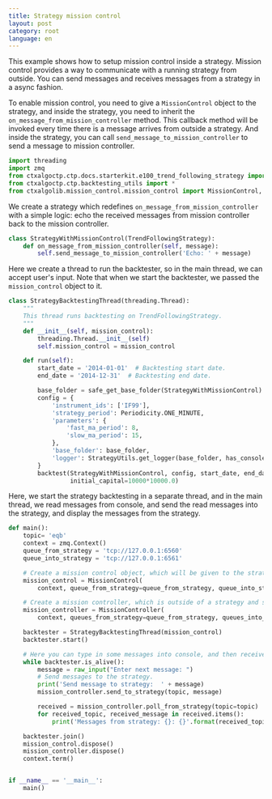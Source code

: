 ```yaml
---
title: Strategy mission control
layout: post
category: root
language: en
---
```


This example shows how to setup mission control inside a strategy. Mission control provides a way to communicate
with a running strategy from outside. You can send messages and receives messages from a strategy in a async fashion.

To enable mission control, you need to give a `MissionControl` object to the strategy, and inside the strategy, you
need to inherit the `on_message_from_mission_controller` method. This callback method will be invoked every time
there is a message arrives from outside a strategy. And inside the strategy, you can call `send_message_to_mission_controller`
to send a message to mission controller.


```python
import threading
import zmq
from ctxalgoctp.ctp.docs.starterkit.e100_trend_following_strategy import TrendFollowingStrategy
from ctxalgoctp.ctp.backtesting_utils import *
from ctxalgolib.mission_control.mission_control import MissionControl, MissionController

```

We create a strategy which redefines `on_message_from_mission_controller` with a simple logic: echo the received
messages from mission controller back to the mission controller.

```python
class StrategyWithMissionControl(TrendFollowingStrategy):
    def on_message_from_mission_controller(self, message):
        self.send_message_to_mission_controller('Echo: ' + message)

```

Here we create a thread to run the backtester, so in the main thread, we can accept user's input. Note that when we
start the backtester, we passed the `mission_control` object to it.

```python
class StrategyBacktestingThread(threading.Thread):
    """
    This thread runs backtesting on TrendFollowingStrategy.
    """
    def __init__(self, mission_control):
        threading.Thread.__init__(self)
        self.mission_control = mission_control

    def run(self):
        start_date = '2014-01-01'  # Backtesting start date.
        end_date = '2014-12-31'  # Backtesting end date.

        base_folder = safe_get_base_folder(StrategyWithMissionControl)
        config = {
            'instrument_ids': ['IF99'],
            'strategy_period': Periodicity.ONE_MINUTE,
            'parameters': {
                'fast_ma_period': 8,
                'slow_ma_period': 15,
            },
            'base_folder': base_folder,
            'logger': StrategyUtils.get_logger(base_folder, has_console=False)
        }
        backtest(StrategyWithMissionControl, config, start_date, end_date, mission_control=self.mission_control,
                 initial_capital=10000*10000.0)

```

Here, we start the strategy backtesting in a separate thread, and in the main thread, we read messages from console,
and send the read messages into the strategy, and display the messages from the strategy.

```python
def main():
    topic= 'eqb'
    context = zmq.Context()
    queue_from_strategy = 'tcp://127.0.0.1:6560'
    queue_into_strategy = 'tcp://127.0.0.1:6561'

    # Create a mission control object, which will be given to the strategy.
    mission_control = MissionControl(
        context, queue_from_strategy=queue_from_strategy, queue_into_strategy=queue_into_strategy, topic=topic)

    # Create a mission controller, which is outside of a strategy and sends and receives messages from a strategy.
    mission_controller = MissionController(
        context, queues_from_strategy=queue_from_strategy, queues_into_strategy=queue_into_strategy, topic=topic)

    backtester = StrategyBacktestingThread(mission_control)
    backtester.start()

    # Here you can type in some messages into console, and then receives messages echoed from the strategy.
    while backtester.is_alive():
        message = raw_input("Enter next message: ")
        # Send messages to the strategy.
        print('Send message to strategy:  ' + message)
        mission_controller.send_to_strategy(topic, message)

        received = mission_controller.poll_from_strategy(topic=topic)
        for received_topic, received_message in received.items():
            print('Messages from strategy: {}: {}'.format(received_topic, received_message))

    backtester.join()
    mission_control.dispose()
    mission_controller.dispose()
    context.term()


if __name__ == '__main__':
    main()

```
